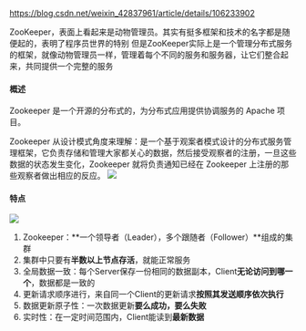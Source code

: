 https://blog.csdn.net/weixin_42837961/article/details/106233902

ZooKeeper，表面上看起来是动物管理员。其实有挺多框架和技术的名字都是随便起的，表明了程序员世界的特别
但是ZooKeeper实际上是一个管理分布式服务的框架，就像动物管理员一样，管理着每个不同的服务和服务器，让它们整合起来，共同提供一个完整的服务

#### 概述
Zookeeper 是一个开源的分布式的，为分布式应用提供协调服务的 Apache 项目。

Zookeeper 从设计模式角度来理解：是一个基于观案者模式设计的分布式服务管理框架，它负责存储和管理大家都关心的数据，然后接受观察者的注册，一旦这些数据的状态发生变化，Zookeeper 就将负责通知已经在 Zookeeper 上注册的那些观察者做出相应的反应。
![](https://i-blog.csdnimg.cn/blog_migrate/b5b6b34fa9bb1e9511a71397ffa8f6d5.png)

#### 特点
![](https://i-blog.csdnimg.cn/blog_migrate/f2a86367fd2f822a5a6e4ecee6d91e0b.png)
1. Zookeeper：**一个领导者（Leader），多个跟随者（Follower）**组成的集群
2. 集群中只要有**半数以上节点存活**，就能正常服务
3. 全局数据一致：每个Server保存一份相同的数据副本，Client**无论访问到哪一个**，数据都是一致的
4. 更新请求顺序进行，来自同一个Client的更新请求**按照其发送顺序依次执行**
5. 数据更新原子性：一次数据更新**要么成功，要么失败**
6. 实时性：在一定时间范围内，Client能读到**最新数据**